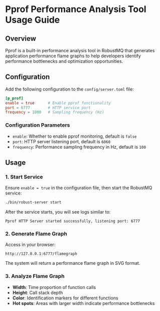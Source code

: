 # Pprof Performance Analysis Tool Usage Guide

## Overview

Pprof is a built-in performance analysis tool in RobustMQ that generates application performance flame graphs to help developers identify performance bottlenecks and optimization opportunities.

## Configuration

Add the following configuration to the `config/server.toml` file:

```toml
[p_prof]
enable = true      # Enable pprof functionality
port = 6777        # HTTP service port
frequency = 1000   # Sampling frequency (Hz)
```

### Configuration Parameters

- `enable`: Whether to enable pprof monitoring, default is `false`
- `port`: HTTP server listening port, default is `6060`
- `frequency`: Performance sampling frequency in Hz, default is `100`

## Usage

### 1. Start Service

Ensure `enable = true` in the configuration file, then start the RobustMQ service:

```bash
./bin/robust-server start
```

After the service starts, you will see logs similar to:
```
Pprof HTTP Server started successfully, listening port: 6777
```

### 2. Generate Flame Graph

Access in your browser:
```
http://127.0.0.1:6777/flamegraph
```

The system will return a performance flame graph in SVG format.

### 3. Analyze Flame Graph

- **Width**: Time proportion of function calls
- **Height**: Call stack depth
- **Color**: Identification markers for different functions
- **Hot spots**: Areas with larger width indicate performance bottlenecks
